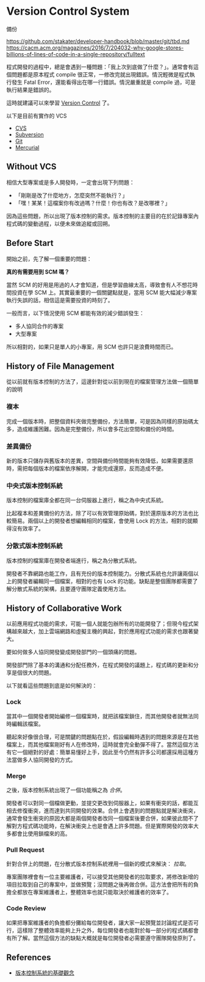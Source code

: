 # Version Control System

備份

https://github.com/stakater/developer-handbook/blob/master/git/tbd.md
https://cacm.acm.org/magazines/2016/7/204032-why-google-stores-billions-of-lines-of-code-in-a-single-repository/fulltext

程式開發的過程中，總是會遇到一種問題：「我上次到底做了什麼？」。通常會有這個問題都是原本程式 compile 很正常，一修改完就出現錯誤。情況輕微是程式執行發生 Fatal Error，還能看得出在哪一行錯誤。情況嚴重就是 compile 過，可是執行結果是錯誤的。

這時就建議可以來學習 [Version Control][] 了。

以下是目前有實作的 VCS

* [CVS](http://savannah.nongnu.org/projects/cvs)
* [Subversion](subversion/README.md)
* [Git](git/README.md)
* [Mercurial](https://www.mercurial-scm.org/)

## Without VCS

相信大型專案或是多人開發時，一定會出現下列問題：

* 「剛剛是改了什麼地方，怎麼突然不能執行？」
* 「嘿！某某！這檔案你有改過嗎？什麼！你也有改？是改哪裡？」

因為這些問題，所以出現了版本控制的需求。版本控制的主要目的在於記錄專案內程式碼的變動過程，以便未來做追縱或回朔。

## Before Start

開始之前，先了解一個重要的問題：

**真的有需要用到 SCM 嗎？**

當然 SCM 的好用是用過的人才會知道，但是學習曲線太高，導致會有人不想花時間投資在學 SCM 上。其實最重要的一個關鍵點就是，當用 SCM 能大幅減少專案執行失誤的話，相信這是需要投資的時刻了。

一般而言，以下情況使用 SCM 都能有效的減少錯誤發生：

* 多人協同合作的專案
* 大型專案

所以相對的，如果只是單人的小專案，用 SCM 也許只是浪費時間而已。

## History of File Management

從以前就有版本控制的方法了，這邊針對從以前到現在的檔案管理方法做一個簡單的說明

### 複本

完成一個版本時，把整個資料夾做完整備份，方法簡單，可是因為同樣的原始碼太多，造成維護困難。因為是完整備份，所以會多花出空間和備份的時間。

### 差異備份

新的版本只儲存與舊版本的差異，空間與備份時間能夠有效降低，如果需要還原時，需把每個版本的檔案依序解開，才能完成還原，反而造成不便。

### 中央式版本控制系統

版本控制的檔案庫全都在同一台伺服器上進行，稱之為中央式系統。

比起複本和差異備份的方法，除了可以有效管理原始碼，對於還原版本的方法也比較簡易。兩個以上的開發者想編輯相同的檔案，會使用 Lock 的方法，相對的就顯得沒有效率了。

### 分散式版本控制系統

版本控制的檔案庫在開發者端進行，稱之為分散式系統。

開發者不靠網路也能工作，且有充份的版本控制能力。分散式系統也允許讓兩個以上的開發者編輯同一個檔案，相對的也有 Lock 的功能。缺點是整個團隊都需要了解分散式系統的架構，且要遵守團隊定義使用方法。

## History of Collaborative Work

以前應用程式功能的需求，可能一個人就能包辦所有的功能開發了；但現今程式架構越來越大，加上雲端網路和虛擬主機的興起，對於應用程式功能的需求也跟著變大。

要如何做多人協同開發變成開發部門的一個頭痛的問題。

開發部門除了基本的溝通和分配任務外，在程式開發的議題上，程式碼的更新和分享是個很大的問題。

以下就看這些問題到底是如何解決的：

### Lock

當其中一個開發者開始編修一個檔案時，就把該檔案鎖住，而其他開發者就無法同時編輯該檔案。

聽起來好像很合理，可是關鍵的問題點在於，假設編輯時遇到的問題來源是在其他檔案上，而其他檔案剛好有人在修改時，這時就會完全動彈不得了。當然這個方法有它一個絕對的好處：簡單易懂好上手，因此至今仍然有許多公司都還採用這種方法當做多人協同開發的方式。

### Merge

之後，版本控制系統出現了一個功能稱之為 *合併*。

開發者可以對同一個檔做更動，並提交更改到伺服器上，如果有衝突的話，都能互相去修復衝突，進而達到共同開發的效果。合併上會遇到的問題點就是解決衝突，通常會發生衝突的原因大都是兩個開發者改同一個檔案後要合併，如果彼此間不了解對方程式碼功能時，在解決衝突上也是會遇上許多問題。但是實際開發的效率大多都會比使用鎖檔來的高。

### Pull Request

針對合併上的問題，在分散式版本控制系統裡用一個新的模式來解決： *拉取*。

專案團隊裡會有一位主要維護者，可以接受其他開發者的拉取要求，將修改新增的項目拉取到自己的專案中，並做預覽；沒問題之後再做合併。這方法會把所有的負擔全都放在專案維護者上，整體效率也就只能取決於維護者的效率了。

### Code Review

如果把專案維護者的負擔都分攤給每位開發者，讓大家一起預覽並討論程式是否可行，這樣除了整體效率能夠上升之外，每位開發者也能對於每一部分的程式碼都會有所了解。當然這個方法的缺點大概就是每位開發者必需要遵守團隊開發原則了。

## References

* [版本控制系統的基礎觀念](https://dotblogs.com.tw/huanlin/archive/2008/04/23/3198.aspx)

[Version Control]: https://en.wikipedia.org/wiki/Version_control
